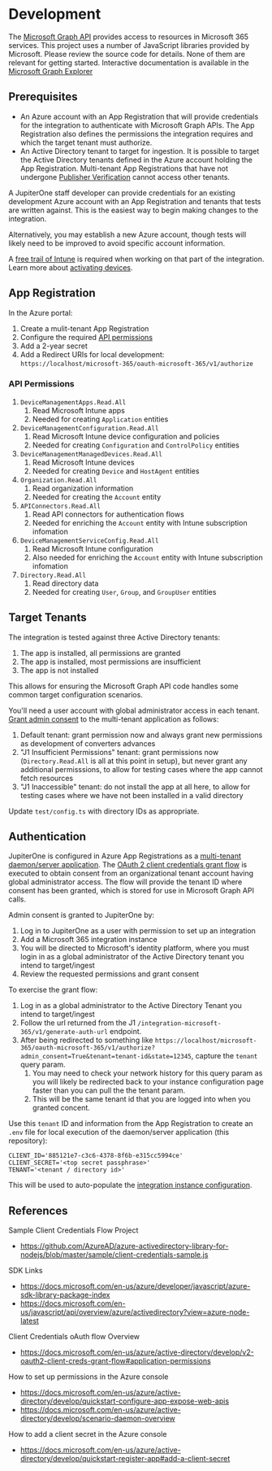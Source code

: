 # Development

The [Microsoft Graph API][msgraph-api] provides access to resources in Microsoft
365 services. This project uses a number of JavaScript libraries provided by
Microsoft. Please review the source code for details. None of them are relevant
for getting started. Interactive documentation is available in the [Microsoft
Graph Explorer][msgraph-explorer]

## Prerequisites

- An Azure account with an App Registration that will provide credentials for
  the integration to authenticate with Microsoft Graph APIs. The App
  Registration also defines the permissions the integration requires and which
  the target tenant must authorize.
- An Active Directory tenant to target for ingestion. It is possible to target
  the Active Directory tenants defined in the Azure account holding the App
  Registration. Multi-tenant App Registrations that have not undergone
  [Publisher Verification][publisher-verification] cannot access other tenants.

A JupiterOne staff developer can provide credentials for an existing development
Azure account with an App Registration and tenants that tests are written
against. This is the easiest way to begin making changes to the integration.

Alternatively, you may establish a new Azure account, though tests will likely
need to be improved to avoid specific account information.

A [free trail of Intune][get-intune-trial] is required when working on that part
of the integration. Learn more about [activating devices][device-enrollment].

## App Registration

In the Azure portal:

1. Create a mulit-tenant App Registration
2. Configure the required [API permissions](#api-permissions)
3. Add a 2-year secret
4. Add a Redirect URIs for local development:
   `https://localhost/microsoft-365/oauth-microsoft-365/v1/authorize`

### API Permissions

1. `DeviceManagementApps.Read.All`
   1. Read Microsoft Intune apps
   1. Needed for creating `Application` entities
2. `DeviceManagementConfiguration.Read.All`
   1. Read Microsoft Intune device configuration and policies
   2. Needed for creating `Configuration` and `ControlPolicy` entities
3. `DeviceManagementManagedDevices.Read.All`
   1. Read Microsoft Intune devices
   2. Needed for creating `Device` and `HostAgent` entities
4. `Organization.Read.All`
   1. Read organization information
   2. Needed for creating the `Account` entity
5. `APIConnectors.Read.All`
   1. Read API connectors for authentication flows
   2. Needed for enriching the `Account` entity with Intune subscription
      infomation
6. `DeviceManagementServiceConfig.Read.All`
   1. Read Microsoft Intune configuration
   2. Also needed for enriching the `Account` entity with Intune subscription
      infomation
7. `Directory.Read.All`
   1. Read directory data
   2. Needed for creating `User`, `Group`, and `GroupUser` entities

## Target Tenants

The integration is tested against three Active Directory tenants:

1. The app is installed, all permissions are granted
1. The app is installed, most permissions are insufficient
1. The app is not installed

This allows for ensuring the Microsoft Graph API code handles some common target
configuration scenarios.

You'll need a user account with global administrator access in each tenant.
[Grant admin consent](#authentication) to the multi-tenant application as
follows:

1. Default tenant: grant permission now and always grant new permissions as
   development of converters advances
2. "J1 Insufficient Permissions" tenant: grant permissions now
   (`Directory.Read.All` is all at this point in setup), but never grant any
   additional permisssions, to allow for testing cases where the app cannot
   fetch resources
3. "J1 Inaccessible" tenant: do not install the app at all here, to allow for
   testing cases where we have not been installed in a valid directory

Update `test/config.ts` with directory IDs as appropriate.

## Authentication

JupiterOne is configured in Azure App Registrations as a [multi-tenant
daemon/server application][daemon-app]. The [OAuth 2 client credentials grant
flow][oauth2-client-cred-flow] is executed to obtain consent from an
organizational tenant account having global administrator access. The flow will
provide the tenant ID where consent has been granted, which is stored for use in
Microsoft Graph API calls.

Admin consent is granted to JupiterOne by:

1. Log in to JupiterOne as a user with permission to set up an integration
2. Add a Microsoft 365 integration instance
3. You will be directed to Microsoft's identity platform, where you must login
   in as a global administrator of the Active Directory tenant you intend to
   target/ingest
4. Review the requested permissions and grant consent

To exercise the grant flow:

1. Log in as a global administrator to the Active Directory Tenant you intend to
   target/ingest
1. Follow the url returned from the J1
   `/integration-microsoft-365/v1/generate-auth-url` endpoint.
1. After being redirected to something like
   `https://localhost/microsoft-365/oauth-microsoft-365/v1/authorize?admin_consent=True&tenant=tenant-id&state=12345`,
   capture the `tenant` query param.
   1. You may need to check your network history for this query param as you
      will likely be redirected back to your instance configuration page faster
      than you can pull the the tenant param.
   1. This will be the same tenant id that you are logged into when you granted
      concent.

Use this `tenant` ID and information from the App Registration to create an
`.env` file for local execution of the daemon/server application (this
repository):

```
CLIENT_ID='885121e7-c3c6-4378-8f6b-e315cc5994ce'
CLIENT_SECRET='<top secret passphrase>'
TENANT='<tenant / directory id>'
```

This will be used to auto-populate the
[integration instance configuration](../src/instanceConfigFields.json).

## References

Sample Client Credentials Flow Project

- https://github.com/AzureAD/azure-activedirectory-library-for-nodejs/blob/master/sample/client-credentials-sample.js

SDK Links

- https://docs.microsoft.com/en-us/azure/developer/javascript/azure-sdk-library-package-index
- https://docs.microsoft.com/en-us/javascript/api/overview/azure/activedirectory?view=azure-node-latest

Client Credentials oAuth flow Overview

- https://docs.microsoft.com/en-us/azure/active-directory/develop/v2-oauth2-client-creds-grant-flow#application-permissions

How to set up permissions in the Azure console

- https://docs.microsoft.com/en-us/azure/active-directory/develop/quickstart-configure-app-expose-web-apis
- https://docs.microsoft.com/en-us/azure/active-directory/develop/scenario-daemon-overview

How to add a client secret in the Azure console

- https://docs.microsoft.com/en-us/azure/active-directory/develop/quickstart-register-app#add-a-client-secret

[msgraph-api]: https://docs.microsoft.com/en-us/graph/overview
[msgraph-explorer]: https://developer.microsoft.com/en-us/graph/graph-explorer
[daemon-app]:
  https://docs.microsoft.com/en-us/azure/active-directory/develop/scenario-daemon-overview
[oauth2-client-cred-flow]:
  https://docs.microsoft.com/en-us/azure/active-directory/develop/v2-oauth2-client-creds-grant-flow#protocol-diagram
[admin-consent-j1dev]:
  https://login.microsoftonline.com/common/adminconsent?client_id=885121e7-c3c6-4378-8f6b-e315cc5994ce&state=12345&redirect_uri=https://localhost/microsoft-365/install
[get-intune-trial]:
  https://www.microsoft.com/en-us/microsoft-365/microsoft-endpoint-manager
[device-enrollment]:
  https://docs.microsoft.com/en-us/mem/intune/enrollment/device-enrollment
[publisher-verification]:
  https://docs.microsoft.com/en-us/azure/active-directory/develop/publisher-verification-overview
